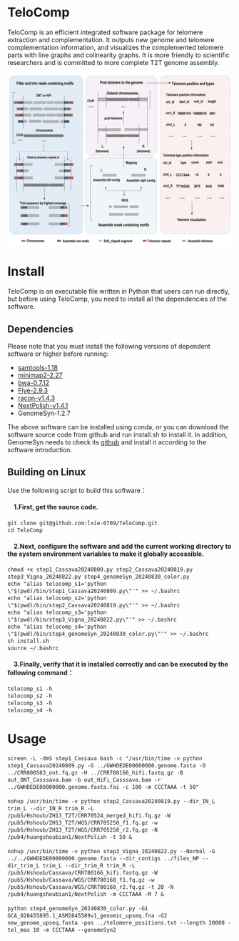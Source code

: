 # TeloComp
TeloComp is an efficient integrated software package for telomere extraction and complementation. It outputs new genome and telomere complementation information, and visualizes the complemented telomere parts with line graphs and colinearity graphs. It is more friendly to scientific researchers and is committed to more complete T2T genome assembly.

![image](https://github.com/lxie-0709/TeloComp/blob/main/TeloComp.png)

# Install
TeloComp is an executable file written in Python that users can run directly, but before using TeloComp, you need to install all the dependencies of the software. 
## Dependencies
Please note that you must install the following versions of dependent software or higher before running:

* [samtools-1.18](https://github.com/lxie-0709/TeloComp/blob/main/Dependencies/samtools-1.18.tar.gz)
* [minimap2-2.27](https://github.com/lxie-0709/TeloComp/blob/main/Dependencies/minimap2-2.27.tar.gz)
* [bwa-0.7.12](https://github.com/lxie-0709/TeloComp/blob/main/Dependencies/bwa-0.7.12.tar.bz2)
* [Flye-2.9.3](https://github.com/lxie-0709/TeloComp/blob/main/Dependencies/Flye-2.9.3.tar.gz)
* [racon-v1.4.3](https://github.com/lxie-0709/TeloComp/blob/main/Dependencies/racon-v1.4.3.tar.gz)
* [NextPolish-v1.4.1](https://github.com/lxie-0709/TeloComp/blob/main/Dependencies/NextPolish-v1.4.1.tar.gz)
* GenomeSyn-1.2.7
    
The above software can be installed using conda, or you can download the software source code from github and run install.sh to install it.
In addition, GenomeSyn needs to check its [github](https://github.com/JM-SONG/GenomeSyn) and install it according to the software introduction.

## Building on Linux
Use the following script to build this software：

#### &emsp;1.First, get the source code.

    git clone git@github.com:lxie-0709/TeloComp.git
    cd TeloComp

#### &emsp;2.Next, configure the software and add the current working directory to the system environment variables to make it globally accessible.

    chmod +x step1_Cassava20240809.py step2_Cassava20240819.py step3_Vigna_20240822.py step4_genomeSyn_20240830_color.py
    echo "alias telocomp_s1='python \"$(pwd)/bin/step1_Cassava20240809.py\"'" >> ~/.bashrc
    echo "alias telocomp_s2='python \"$(pwd)/bin/step2_Cassava20240819.py\"'" >> ~/.bashrc
    echo "alias telocomp_s3='python \"$(pwd)/bin/step3_Vigna_20240822.py\"'" >> ~/.bashrc
    echo "alias telocomp_s4='python \"$(pwd)/bin/step4_genomeSyn_20240830_color.py\"'" >> ~/.bashrc
    sh install.sh
    source ~/.bashrc

#### &emsp;3.Finally, verify that it is installed correctly and can be executed by the following command：
    
    telocomp_s1 -h
    telocomp_s2 -h
    telocomp_s3 -h
    telocomp_s4 -h

 # Usage
    
    screen -L -dmS step1_Cassava bash -c "/usr/bin/time -v python step1_Cassava20240809.py -G ../GWHDEDE00000000.genome.fasta -O ../CRR800583_ont.fq.gz -H ../CRR780166_hifi.fastq.gz -B out_ONT_Casssava.bam -b out_HiFi_Casssava.bam -r ../GWHDEDE00000000.genome.fasta.fai -c 100 -m CCCTAAA -t 50"

    nohup /usr/bin/time -v python step2_Cassava20240819.py --dir_IN_L trim_L --dir_IN_R trim_R -L /pub5/Hshoub/ZH13_T2T/CRR70524_merged_hifi.fq.gz -W /pub5/Hshoub/ZH13_T2T/WGS/CRR705250_f1.fq.gz -w /pub5/Hshoub/ZH13_T2T/WGS/CRR705250_r2.fq.gz -N /pub4/huangshoubian1/NextPolish -t 50 &

    nohup /usr/bin/time -v python step3_Vigna_20240822.py --Normal -G ../../GWHDEDE00000000.genome.fasta --dir_contigs ../files_NP --dir_trim_L trim_L --dir_trim_R trim_R -L /pub5/Hshoub/Cassava/CRR780166_hifi.fastq.gz -W /pub5/Hshoub/Cassava/WGS/CRR780168_f1.fq.gz -w /pub5/Hshoub/Cassava/WGS/CRR780168_r2.fq.gz -t 20 -N /pub4/huangshoubian1/NextPolish -m CCCTAAA -M 7 &

    python step4_genomeSyn_20240830_color.py -G1 GCA_028455895.1_ASM2845589v1_genomic_upseq.fna -G2 new_genome_upseq.fasta -pos ../telomere_positions.txt --length 20000 -tel_max 10 -m CCCTAAA --genomeSyn2

    








